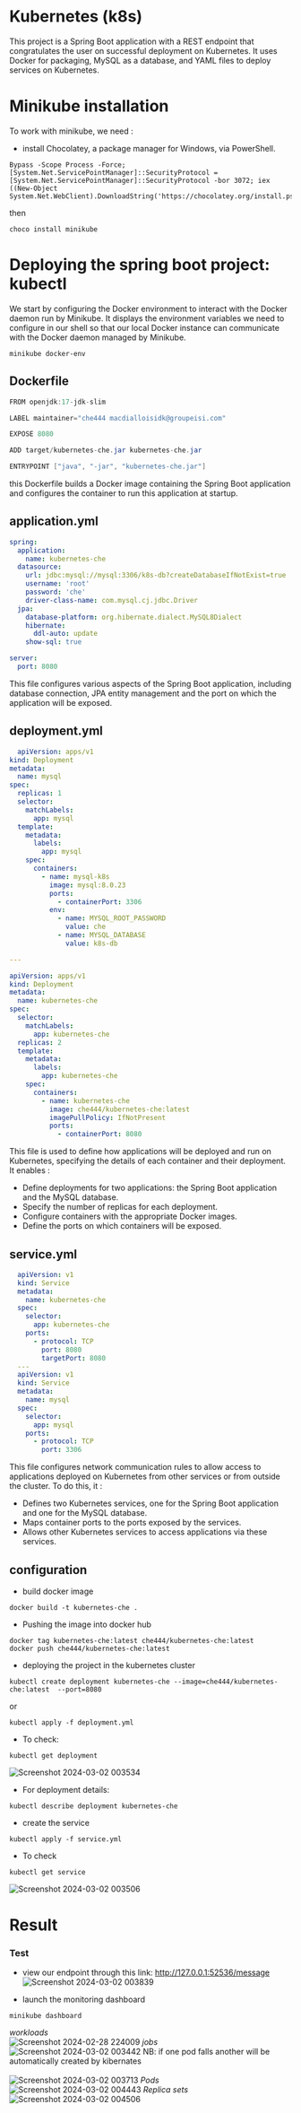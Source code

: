 # Kubernetes (k8s)
This project is a Spring Boot application with a REST endpoint that congratulates the user on successful deployment on Kubernetes. 
It uses Docker for packaging, MySQL as a database, and YAML files to deploy services on Kubernetes.

# Minikube installation
To work with minikube, we need :
- install Chocolatey, a package manager for Windows, via PowerShell. 
```chocolatey
Bypass -Scope Process -Force; [System.Net.ServicePointManager]::SecurityProtocol = [System.Net.ServicePointManager]::SecurityProtocol -bor 3072; iex ((New-Object System.Net.WebClient).DownloadString('https://chocolatey.org/install.ps1'))
```
then
```chocolatey
choco install minikube
```
# Deploying the spring boot project: kubectl
We start by configuring the Docker environment to interact with the Docker daemon run by Minikube. 
It displays the environment variables we need to configure in our shell so that our local Docker instance can communicate with the Docker daemon managed by Minikube.
```minikube
minikube docker-env
```
## Dockerfile
```java
FROM openjdk:17-jdk-slim

LABEL maintainer="che444 macdialloisidk@groupeisi.com"

EXPOSE 8080

ADD target/kubernetes-che.jar kubernetes-che.jar

ENTRYPOINT ["java", "-jar", "kubernetes-che.jar"]
```
this Dockerfile builds a Docker image containing the Spring Boot application and configures the container to run this application at startup.

## application.yml
```yml
spring:
  application:
    name: kubernetes-che
  datasource:
    url: jdbc:mysql://mysql:3306/k8s-db?createDatabaseIfNotExist=true
    username: 'root'
    password: 'che'
    driver-class-name: com.mysql.cj.jdbc.Driver
  jpa:
    database-platform: org.hibernate.dialect.MySQL8Dialect
    hibernate:
      ddl-auto: update
    show-sql: true

server:
  port: 8080
```
This file configures various aspects of the Spring Boot application, including database connection, JPA entity management and the port on which the application will be exposed.

## deployment.yml
```yml
  apiVersion: apps/v1
kind: Deployment
metadata:
  name: mysql
spec:
  replicas: 1
  selector:
    matchLabels:
      app: mysql
  template:
    metadata:
      labels:
        app: mysql
    spec:
      containers:
        - name: mysql-k8s
          image: mysql:8.0.23
          ports:
            - containerPort: 3306
          env:
            - name: MYSQL_ROOT_PASSWORD
              value: che
            - name: MYSQL_DATABASE
              value: k8s-db

---

apiVersion: apps/v1
kind: Deployment
metadata:
  name: kubernetes-che
spec:
  selector:
    matchLabels:
      app: kubernetes-che
  replicas: 2
  template:
    metadata:
      labels:
        app: kubernetes-che
    spec:
      containers:
        - name: kubernetes-che
          image: che444/kubernetes-che:latest
          imagePullPolicy: IfNotPresent
          ports:
            - containerPort: 8080

```
This file is used to define how applications will be deployed and run on Kubernetes, specifying the details of each container and their deployment. It enables :
- Define deployments for two applications: the Spring Boot application and the MySQL database.
- Specify the number of replicas for each deployment.
- Configure containers with the appropriate Docker images.
- Define the ports on which containers will be exposed.

## service.yml
```yml
  apiVersion: v1
  kind: Service
  metadata:
    name: kubernetes-che
  spec:
    selector:
      app: kubernetes-che
    ports:
      - protocol: TCP
        port: 8080
        targetPort: 8080
  ---
  apiVersion: v1
  kind: Service
  metadata:
    name: mysql
  spec:
    selector:
      app: mysql
    ports:
      - protocol: TCP
        port: 3306
```
This file configures network communication rules to allow access to applications deployed on Kubernetes from other services or from outside the cluster. To do this, it :
- Defines two Kubernetes services, one for the Spring Boot application and one for the MySQL database.
- Maps container ports to the ports exposed by the services.
- Allows other Kubernetes services to access applications via these services.

## configuration
- build docker image 
``` docker
docker build -t kubernetes-che . 
```
- Pushing the image into docker hub
```docker
docker tag kubernetes-che:latest che444/kubernetes-che:latest
docker push che444/kubernetes-che:latest 
```
- deploying the project in the kubernetes cluster
```kubectl
kubectl create deployment kubernetes-che --image=che444/kubernetes-che:latest  --port=8080
```
or
```Kubectl
kubectl apply -f deployment.yml
```
- To check:
```kubectl
kubectl get deployment
```
![Screenshot 2024-03-02 003534](https://github.com/Mcire/kubernetes/assets/95756307/5d67dceb-dddc-4e4f-ada4-4fed536bd040)

- For deployment details:
```kubectl
kubectl describe deployment kubernetes-che
```
- create the service
```kubectl
kubectl apply -f service.yml
```
- To check
```kubectl
kubectl get service
```
![Screenshot 2024-03-02 003506](https://github.com/Mcire/kubernetes/assets/95756307/f995dcbf-a955-4741-9fa9-74f1a3ee3f91)

# Result
### Test
- view our endpoint through this link: http://127.0.0.1:52536/message
![Screenshot 2024-03-02 003839](https://github.com/Mcire/kubernetes/assets/95756307/3068376f-7e78-426c-a5b8-d139c30aa44c)

- launch the monitoring dashboard
```kubectl
minikube dashboard
```

*workloads*<br>
![Screenshot 2024-02-28 224009](https://github.com/Mcire/kubernetes/assets/95756307/67d163d5-eae9-46ac-89f4-bfb00a43b04f)
*jobs*<br>
![Screenshot 2024-03-02 003442](https://github.com/Mcire/kubernetes/assets/95756307/b12f80f3-f579-4cfe-9def-d7ffe7951988)
NB: if one pod falls another will be automatically created by kibernates <br><br>
![Screenshot 2024-03-02 003713](https://github.com/Mcire/kubernetes/assets/95756307/52ebac48-5eb8-4cb0-8c8e-646182997696)
*Pods*<br>
![Screenshot 2024-03-02 004443](https://github.com/Mcire/kubernetes/assets/95756307/699bc218-2236-48d5-8f57-126dfff42f6b)
*Replica sets*<br>
![Screenshot 2024-03-02 004506](https://github.com/Mcire/kubernetes/assets/95756307/23d89863-7bc3-4fa6-838e-666d0769a647)



